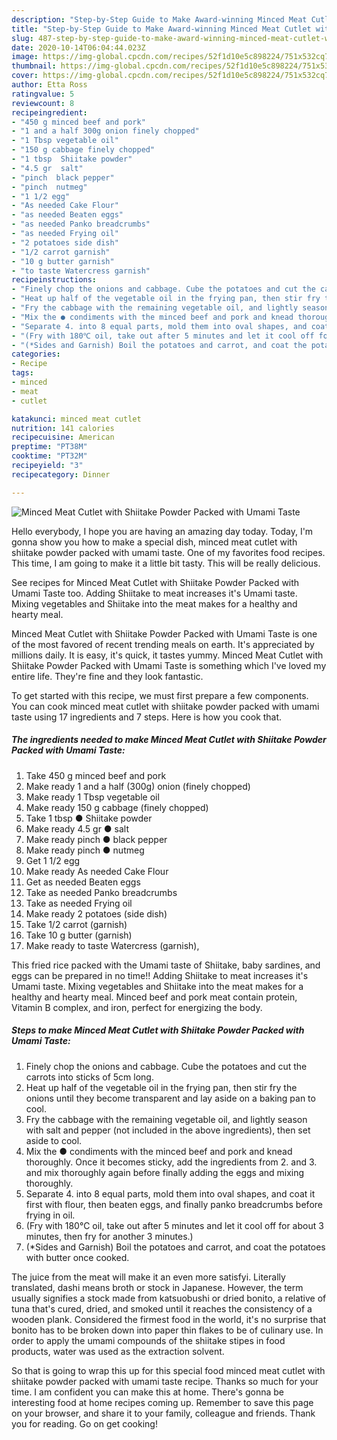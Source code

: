 ```yaml
---
description: "Step-by-Step Guide to Make Award-winning Minced Meat Cutlet with Shiitake Powder Packed with Umami Taste"
title: "Step-by-Step Guide to Make Award-winning Minced Meat Cutlet with Shiitake Powder Packed with Umami Taste"
slug: 487-step-by-step-guide-to-make-award-winning-minced-meat-cutlet-with-shiitake-powder-packed-with-umami-taste
date: 2020-10-14T06:04:44.023Z
image: https://img-global.cpcdn.com/recipes/52f1d10e5c898224/751x532cq70/minced-meat-cutlet-with-shiitake-powder-packed-with-umami-taste-recipe-main-photo.jpg
thumbnail: https://img-global.cpcdn.com/recipes/52f1d10e5c898224/751x532cq70/minced-meat-cutlet-with-shiitake-powder-packed-with-umami-taste-recipe-main-photo.jpg
cover: https://img-global.cpcdn.com/recipes/52f1d10e5c898224/751x532cq70/minced-meat-cutlet-with-shiitake-powder-packed-with-umami-taste-recipe-main-photo.jpg
author: Etta Ross
ratingvalue: 5
reviewcount: 8
recipeingredient:
- "450 g minced beef and pork"
- "1 and a half 300g onion finely chopped"
- "1 Tbsp vegetable oil"
- "150 g cabbage finely chopped"
- "1 tbsp  Shiitake powder"
- "4.5 gr  salt"
- "pinch  black pepper"
- "pinch  nutmeg"
- "1 1/2 egg"
- "As needed Cake Flour"
- "as needed Beaten eggs"
- "as needed Panko breadcrumbs"
- "as needed Frying oil"
- "2 potatoes side dish"
- "1/2 carrot garnish"
- "10 g butter garnish"
- "to taste Watercress garnish"
recipeinstructions:
- "Finely chop the onions and cabbage. Cube the potatoes and cut the carrots into sticks of 5cm long."
- "Heat up half of the vegetable oil in the frying pan, then stir fry the onions until they become transparent and lay aside on a baking pan to cool."
- "Fry the cabbage with the remaining vegetable oil, and lightly season with salt and pepper (not included in the above ingredients), then set aside to cool."
- "Mix the ● condiments with the minced beef and pork and knead thoroughly. Once it becomes sticky, add the ingredients from 2. and 3. and mix thoroughly again before finally adding the eggs and mixing thoroughly."
- "Separate 4. into 8 equal parts, mold them into oval shapes, and coat it first with flour, then beaten eggs, and finally panko breadcrumbs before frying in oil."
- "(Fry with 180℃ oil, take out after 5 minutes and let it cool off for about 3 minutes, then fry for another 3 minutes.)"
- "(*Sides and Garnish) Boil the potatoes and carrot, and coat the potatoes with butter once cooked."
categories:
- Recipe
tags:
- minced
- meat
- cutlet

katakunci: minced meat cutlet 
nutrition: 141 calories
recipecuisine: American
preptime: "PT38M"
cooktime: "PT32M"
recipeyield: "3"
recipecategory: Dinner

---
```



![Minced Meat Cutlet with Shiitake Powder Packed with Umami Taste](https://img-global.cpcdn.com/recipes/52f1d10e5c898224/751x532cq70/minced-meat-cutlet-with-shiitake-powder-packed-with-umami-taste-recipe-main-photo.jpg)

Hello everybody, I hope you are having an amazing day today. Today, I'm gonna show you how to make a special dish, minced meat cutlet with shiitake powder packed with umami taste. One of my favorites food recipes. This time, I am going to make it a little bit tasty. This will be really delicious.

See recipes for Minced Meat Cutlet with Shiitake Powder Packed with Umami Taste too. Adding Shiitake to meat increases it&#39;s Umami taste. Mixing vegetables and Shiitake into the meat makes for a healthy and hearty meal.

Minced Meat Cutlet with Shiitake Powder Packed with Umami Taste is one of the most favored of recent trending meals on earth. It's appreciated by millions daily. It is easy, it's quick, it tastes yummy. Minced Meat Cutlet with Shiitake Powder Packed with Umami Taste is something which I've loved my entire life. They're fine and they look fantastic.


To get started with this recipe, we must first prepare a few components. You can cook minced meat cutlet with shiitake powder packed with umami taste using 17 ingredients and 7 steps. Here is how you cook that.

<!--inarticleads1-->

##### The ingredients needed to make Minced Meat Cutlet with Shiitake Powder Packed with Umami Taste:

1. Take 450 g minced beef and pork
1. Make ready 1 and a half (300g) onion (finely chopped)
1. Make ready 1 Tbsp vegetable oil
1. Make ready 150 g cabbage (finely chopped)
1. Take 1 tbsp ● Shiitake powder
1. Make ready 4.5 gr ● salt
1. Make ready pinch ● black pepper
1. Make ready pinch ● nutmeg
1. Get 1 1/2 egg
1. Make ready As needed Cake Flour
1. Get as needed Beaten eggs
1. Take as needed Panko breadcrumbs
1. Take as needed Frying oil
1. Make ready 2 potatoes (side dish)
1. Take 1/2 carrot (garnish)
1. Take 10 g butter (garnish)
1. Make ready to taste Watercress (garnish),


This fried rice packed with the Umami taste of Shiitake, baby sardines, and eggs can be prepared in no time!! Adding Shiitake to meat increases it&#39;s Umami taste. Mixing vegetables and Shiitake into the meat makes for a healthy and hearty meal. Minced beef and pork meat contain protein, Vitamin B complex, and iron, perfect for energizing the body. 

<!--inarticleads2-->

##### Steps to make Minced Meat Cutlet with Shiitake Powder Packed with Umami Taste:

1. Finely chop the onions and cabbage. Cube the potatoes and cut the carrots into sticks of 5cm long.
1. Heat up half of the vegetable oil in the frying pan, then stir fry the onions until they become transparent and lay aside on a baking pan to cool.
1. Fry the cabbage with the remaining vegetable oil, and lightly season with salt and pepper (not included in the above ingredients), then set aside to cool.
1. Mix the ● condiments with the minced beef and pork and knead thoroughly. Once it becomes sticky, add the ingredients from 2. and 3. and mix thoroughly again before finally adding the eggs and mixing thoroughly.
1. Separate 4. into 8 equal parts, mold them into oval shapes, and coat it first with flour, then beaten eggs, and finally panko breadcrumbs before frying in oil.
1. (Fry with 180℃ oil, take out after 5 minutes and let it cool off for about 3 minutes, then fry for another 3 minutes.)
1. (*Sides and Garnish) Boil the potatoes and carrot, and coat the potatoes with butter once cooked.


The juice from the meat will make it an even more satisfyi. Literally translated, dashi means broth or stock in Japanese. However, the term usually signifies a stock made from katsuobushi or dried bonito, a relative of tuna that&#39;s cured, dried, and smoked until it reaches the consistency of a wooden plank. Considered the firmest food in the world, it&#39;s no surprise that bonito has to be broken down into paper thin flakes to be of culinary use. In order to apply the umami compounds of the shiitake stipes in food products, water was used as the extraction solvent. 

So that is going to wrap this up for this special food minced meat cutlet with shiitake powder packed with umami taste recipe. Thanks so much for your time. I am confident you can make this at home. There's gonna be interesting food at home recipes coming up. Remember to save this page on your browser, and share it to your family, colleague and friends. Thank you for reading. Go on get cooking!
